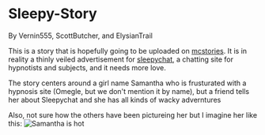 Sleepy-Story
============

By Vernin555, ScottButcher, and ElysianTrail

This is a story that is hopefully going to be uploaded on [mcstories](http://www.mcstories.com/). 
It is in reality a thinly veiled advertisement for [sleepychat](http://www.sleepychat.com/), a chatting site for hypnotists and subjects, and it needs more love.

The story centers around a girl name Samantha who is frusturated with a hypnosis site (Omegle, but we don't mention it by name), but a friend tells her about Sleepychat and she has all kinds of wacky adverntures

Also, not sure how the others have been pictureing her but I imagine her like this:
![Samantha is hot](http://hypnohub.net//data/sample/6cb9f70b13be445252fef56ef2f493e0.jpg)
